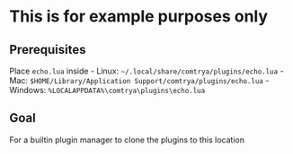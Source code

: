 # This is for example purposes only

## Prerequisites
Place `echo.lua` inside
    - Linux: `~/.local/share/comtrya/plugins/echo.lua`
    - Mac: `$HOME/Library/Application Support/comtrya/plugins/echo.lua`
    - Windows: `%LOCALAPPDATA%\comtrya\plugins\echo.lua`

## Goal
For a builtin plugin manager to clone the plugins to this location
